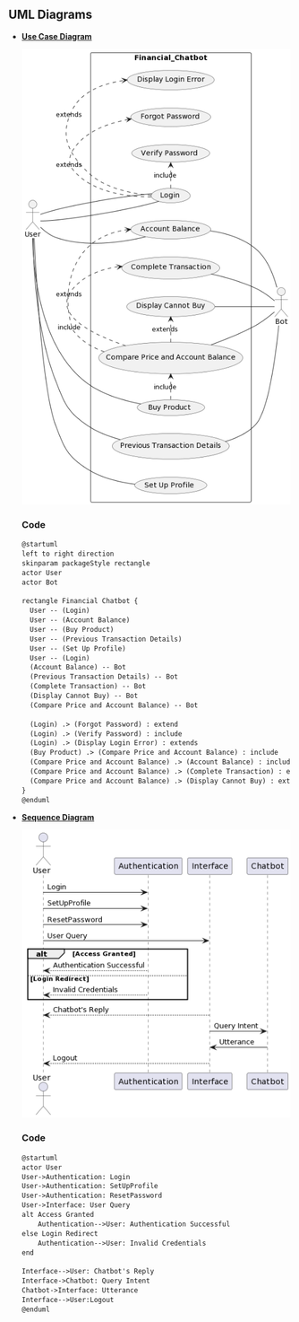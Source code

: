 ## UML Diagrams



- **[Use Case Diagram](https://github.com/gargdevanshi1/18103045-Software-Testing-Lab/blob/main/Assignment%201/usecase.png)**

  ![Use Case Diagram](https://github.com/gargdevanshi1/18103045-Software-Testing-Lab/blob/main/Assignment%201/usecase.png)

  ### Code

  ```markdown
  @startuml
  left to right direction
  skinparam packageStyle rectangle
  actor User
  actor Bot

  rectangle Financial Chatbot {
    User -- (Login)
    User -- (Account Balance)
    User -- (Buy Product)
    User -- (Previous Transaction Details)
    User -- (Set Up Profile)
    User -- (Login)
    (Account Balance) -- Bot
    (Previous Transaction Details) -- Bot
    (Complete Transaction) -- Bot
    (Display Cannot Buy) -- Bot
    (Compare Price and Account Balance) -- Bot

    (Login) .> (Forgot Password) : extend
    (Login) .> (Verify Password) : include
    (Login) .> (Display Login Error) : extends
    (Buy Product) .> (Compare Price and Account Balance) : include
    (Compare Price and Account Balance) .> (Account Balance) : include
    (Compare Price and Account Balance) .> (Complete Transaction) : extend
    (Compare Price and Account Balance) .> (Display Cannot Buy) : extend
  }
  @enduml
  ```
  
  
  
- **[Sequence Diagram](https://github.com/gargdevanshi1/18103045-Software-Testing-Lab/blob/main/Assignment%201/sequence.png)**

  ![Sequence Diagram](https://github.com/gargdevanshi1/18103045-Software-Testing-Lab/blob/main/Assignment%201/sequence.png)
  
  ### Code
  
  ```markdown
  @startuml
  actor User
  User->Authentication: Login
  User->Authentication: SetUpProfile
  User->Authentication: ResetPassword
  User->Interface: User Query
  alt Access Granted
      Authentication-->User: Authentication Successful
  else Login Redirect
      Authentication-->User: Invalid Credentials
  end

  Interface-->User: Chatbot's Reply
  Interface->Chatbot: Query Intent
  Chatbot->Interface: Utterance
  Interface-->User:Logout
  @enduml
  ```
